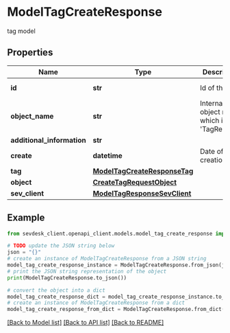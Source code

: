 # ModelTagCreateResponse

tag model

## Properties

Name | Type | Description | Notes
------------ | ------------- | ------------- | -------------
**id** | **str** | Id of the tag | [optional] [readonly] 
**object_name** | **str** | Internal object name which is &#39;TagRelation&#39;. | [optional] [readonly] 
**additional_information** | **str** |  | [optional] 
**create** | **datetime** | Date of tag creation | [optional] [readonly] 
**tag** | [**ModelTagCreateResponseTag**](ModelTagCreateResponseTag.md) |  | [optional] 
**object** | [**CreateTagRequestObject**](CreateTagRequestObject.md) |  | [optional] 
**sev_client** | [**ModelTagResponseSevClient**](ModelTagResponseSevClient.md) |  | [optional] 

## Example

```python
from sevdesk_client.openapi_client.models.model_tag_create_response import ModelTagCreateResponse

# TODO update the JSON string below
json = "{}"
# create an instance of ModelTagCreateResponse from a JSON string
model_tag_create_response_instance = ModelTagCreateResponse.from_json(json)
# print the JSON string representation of the object
print(ModelTagCreateResponse.to_json())

# convert the object into a dict
model_tag_create_response_dict = model_tag_create_response_instance.to_dict()
# create an instance of ModelTagCreateResponse from a dict
model_tag_create_response_from_dict = ModelTagCreateResponse.from_dict(model_tag_create_response_dict)
```
[[Back to Model list]](../README.md#documentation-for-models) [[Back to API list]](../README.md#documentation-for-api-endpoints) [[Back to README]](../README.md)


